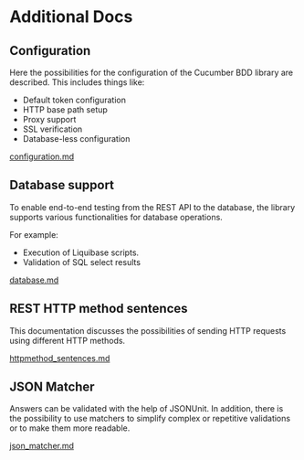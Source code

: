 # Additional Docs

## Configuration

Here the possibilities for the configuration of the Cucumber BDD library are described. This includes things like:

- Default token configuration
- HTTP base path setup
- Proxy support
- SSL verification
- Database-less configuration

[configuration.md](configuration.md)

## Database support

To enable end-to-end testing from the REST API to the database, the library supports various functionalities for database operations.

For example:
- Execution of Liquibase scripts.
- Validation of SQL select results

[database.md](database.md)

## REST HTTP method sentences

This documentation discusses the possibilities of sending HTTP requests using different HTTP methods.

[httpmethod_sentences.md](httpmethod_sentences.md)

## JSON Matcher

Answers can be validated with the help of JSONUnit.
In addition, there is the possibility to use matchers to simplify complex or repetitive validations or to make them more readable.

[json_matcher.md](json_matcher.md)
